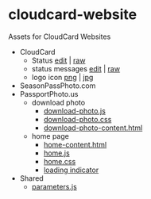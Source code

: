 # cloudcard-website

Assets for CloudCard Websites

- CloudCard
    - Status [edit](https://github.com/sharptopco/cloudcard-website/blob/gh-pages/online-photo-submission-com/status.html) | [raw](https://sharptopco.github.io/cloudcard-website/online-photo-submission-com/status.html)
    - status messages [edit](https://github.com/sharptopco/cloudcard-website/blob/gh-pages/online-photo-submission-com/status-messages-content.html) | [raw](https://sharptopco.github.io/cloudcard-website/online-photo-submission-com/status-messages-content.html)
    - logo icon [png](https://sharptopco.github.io/cloudcard-website/online-photo-submission-com/icon-only-300x300.png) | [jpg](https://sharptopco.github.io/cloudcard-website/online-photo-submission-com/icon-only-300x300.jpg)
- SeasonPassPhoto.com
- PassportPhoto.us
    - download photo
        - [download-photo.js](https://sharptopco.github.io/cloudcard-website/passport-photos-pictures/download-photo/download-photo.js)
        - [download-photo.css](https://sharptopco.github.io/cloudcard-website/passport-photos-pictures/download-photo/download-photo.css)
        - [download-photo-content.html](https://sharptopco.github.io/cloudcard-website/passport-photos-pictures/download-photo/download-photo-content.html)
    - home page
        - [home-content.html](https://sharptopco.github.io/cloudcard-website/passport-photos-pictures/home/home-content.html)
        - [home.js](https://sharptopco.github.io/cloudcard-website/passport-photos-pictures/home/home.js)
        - [home.css](https://sharptopco.github.io/cloudcard-website/passport-photos-pictures/home/home.css)
        - [loading indicator](https://sharptopco.github.io/cloudcard-website/passport-photo-pictures/home/spin-1.1s-200px.gif)
- Shared
    - [parameters.js](https://sharptopco.github.io/cloudcard-website/shared/parameters.js)
    
